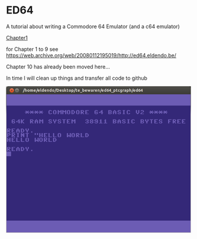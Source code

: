 # ED64
A tutorial about writing a Commodore 64 Emulator (and a c64 emulator)  

[Chapter1](http://htmlpreview.github.io/?https://github.com/eldendo/ED64/blob/master/ed64Chap1/ed64chap1.html)

for Chapter 1 to 9 see https://web.archive.org/web/20080112195019/http://ed64.eldendo.be/  

Chapter 10 has already been moved here...  
  
In time I will clean up things and transfer all code to github  

![screenshot](./ed64.png)
